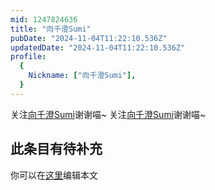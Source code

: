 ```yaml
---
mid: 1247824636
title: "向千澄Sumi"
pubDate: "2024-11-04T11:22:10.536Z"
updatedDate: "2024-11-04T11:22:10.536Z"
profile:
  {
    Nickname: ["向千澄Sumi"],
  }
---
```


关注[向千澄Sumi](https://space.bilibili.com/1247824636)谢谢喵~ 关注[向千澄Sumi](https://space.bilibili.com/1247824636)谢谢喵~

## 此条目有待补充
你可以在[这里](https://github.com/Yuhanawa/VTuber.ICU/edit/master/src/content/v/向千澄Sumi/index.md)编辑本文
